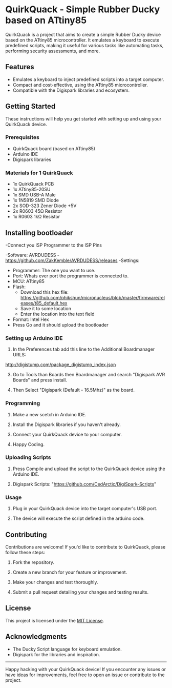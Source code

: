# QuirkQuack - Simple Rubber Ducky based on ATtiny85

QuirkQuack is a project that aims to create a simple Rubber Ducky device based on the ATtiny85 microcontroller. It emulates a keyboard to execute predefined scripts, making it useful for various tasks like automating tasks, performing security assessments, and more.

## Features

- Emulates a keyboard to inject predefined scripts into a target computer.
- Compact and cost-effective, using the ATtiny85 microcontroller.
- Compatible with the Digispark libraries and ecosystem.

## Getting Started

These instructions will help you get started with setting up and using your QuirkQuack device.

### Prerequisites

- QuirkQuack board (based on ATtiny85)
- Arduino IDE
- Digispark libraries

### Materials for 1 QuirkQuack

- 1x QuirkQuack PCB
- 1x ATtiny85-20SU
- 1x SMD USB-A Male
- 1x 1N5819 SMD Diode
- 2x SOD-323 Zener Diode +5V
- 2x R0603 45Ω Resistor
- 1x R0603 1kΩ Resistor

## Installing bootloader

-Connect you ISP Programmer to the ISP Pins

-Software: AVRDUDESS
   -https://github.com/ZakKemble/AVRDUDESS/releases
-Settings:
   - Programmer: The one you want to use.
   - Port: Whats ever port the programmer is connected to.
   - MCU: ATtiny85
   - Flash: 
      - Download this hex file: https://github.com/phikshun/micronucleus/blob/master/firmware/releases/t85_default.hex
      - Save it to some location
      - Enter the location into the text field
   - Format: Intel Hex
- Press Go and it should upload the bootloader

### Setting up Arduino IDE

1. In the Preferences tab add this line to the Additional Boardmanager URLS:

http://digistump.com/package_digistump_index.json

3. Go to Tools than Boards then Boardmanager and search "Digispark AVR Boards" and press install.

4. Then Select "Digispark (Default - 16.5Mhz)" as the board.

### Programming

1. Make a new scetch in Arduino IDE.

2. Install the Digispark libraries if you haven't already.

4. Connect your QuirkQuack device to your computer.

5. Happy Coding. 

### Uploading Scripts

1. Press Compile and upload the script to the QuirkQuack device using the Arduino IDE.

2. Digispark Scripts: "https://github.com/CedArctic/DigiSpark-Scripts"

### Usage

1. Plug in your QuirkQuack device into the target computer's USB port.

2. The device will execute the script defined in the arduino code.

## Contributing

Contributions are welcome! If you'd like to contribute to QuirkQuack, please follow these steps:

1. Fork the repository.

2. Create a new branch for your feature or improvement.

3. Make your changes and test thoroughly.

4. Submit a pull request detailing your changes and testing results.

## License

This project is licensed under the [MIT License](LICENSE).

## Acknowledgments

- The Ducky Script language for keyboard emulation.
- Digispark for the libraries and inspiration.

---

Happy hacking with your QuirkQuack device! If you encounter any issues or have ideas for improvements, feel free to open an issue or contribute to the project.
